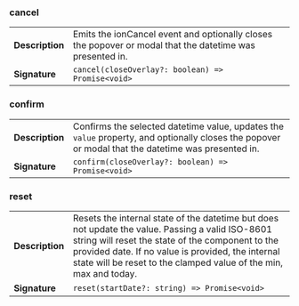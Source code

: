 

### cancel

| | |
| --- | --- |
| **Description** | Emits the ionCancel event and optionally closes the popover or modal that the datetime was presented in. |
| **Signature** | `cancel(closeOverlay?: boolean) => Promise<void>` |


### confirm

| | |
| --- | --- |
| **Description** | Confirms the selected datetime value, updates the `value` property, and optionally closes the popover or modal that the datetime was presented in. |
| **Signature** | `confirm(closeOverlay?: boolean) => Promise<void>` |


### reset

| | |
| --- | --- |
| **Description** | Resets the internal state of the datetime but does not update the value. Passing a valid ISO-8601 string will reset the state of the component to the provided date. If no value is provided, the internal state will be reset to the clamped value of the min, max and today. |
| **Signature** | `reset(startDate?: string) => Promise<void>` |


